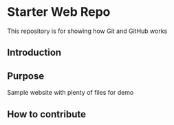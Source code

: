 # Starter Web Repo

This repository is for showing how Git and GitHub works

## Introduction

## Purpose

Sample website with plenty of files for demo

## How to contribute
